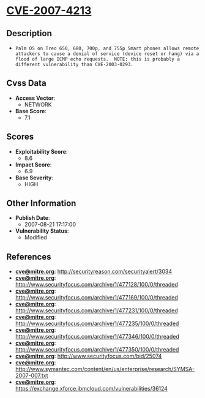 
# [CVE-2007-4213](https://cve.mitre.org/cgi-bin/cvename.cgi?name=CVE-2007-4213)

## Description

- `Palm OS on Treo 650, 680, 700p, and 755p Smart phones allows remote attackers to cause a denial of service (device reset or hang) via a flood of large ICMP echo requests.  NOTE: this is probably a different vulnerability than CVE-2003-0293.`

## Cvss Data

- **Access Vector**:
  - NETWORK
- **Base Score**:
  - 7.1

## Scores

- **Exploitability Score**:
  - 8.6
- **Impact Score**:
  - 6.9
- **Base Severity**:
  - HIGH

## Other Information

- **Publish Date**:
  - 2007-08-21 17:17:00
- **Vulnerability Status**:
  - Modified

## References

- **cve@mitre.org**: http://securityreason.com/securityalert/3034
- **cve@mitre.org**: http://www.securityfocus.com/archive/1/477128/100/0/threaded
- **cve@mitre.org**: http://www.securityfocus.com/archive/1/477169/100/0/threaded
- **cve@mitre.org**: http://www.securityfocus.com/archive/1/477231/100/0/threaded
- **cve@mitre.org**: http://www.securityfocus.com/archive/1/477235/100/0/threaded
- **cve@mitre.org**: http://www.securityfocus.com/archive/1/477346/100/0/threaded
- **cve@mitre.org**: http://www.securityfocus.com/archive/1/477350/100/0/threaded
- **cve@mitre.org**: http://www.securityfocus.com/bid/25074
- **cve@mitre.org**: http://www.symantec.com/content/en/us/enterprise/research/SYMSA-2007-007.txt
- **cve@mitre.org**: https://exchange.xforce.ibmcloud.com/vulnerabilities/36124
